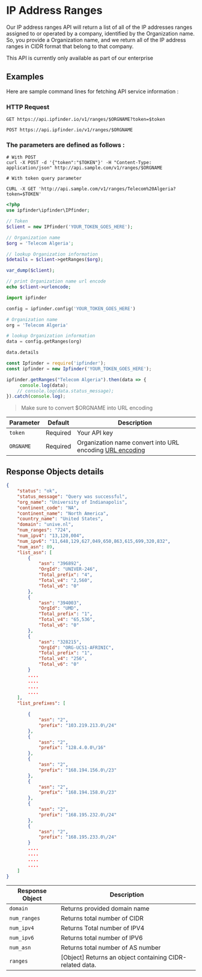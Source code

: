# IP Address Ranges
Our IP address ranges API will return a list of all of the IP addresses ranges assigned to or operated by a company, identified by the Organization name. So, you provide a Organization name, and we return all of the IP address ranges in CIDR format that belong to that company.

This API is currently only available as part of our enterprise 

## Examples
Here are sample command lines for fetching API service information :

### HTTP Request

`GET https://api.ipfinder.io/v1/ranges/$ORGNAME?token=$token`

`POST https://api.ipfinder.io/v1/ranges/$ORGNAME`

### The parameters are defined as follows :
```shell
# With POST
curl -X POST -d '{"token":"$TOKEN"}' -H "Content-Type: application/json" http://api.sample.com/v1/ranges/$ORGNAME

# With token query parameter

CURL -X GET 'http://api.sample.com/v1/ranges/Telecom%20Algeria?token=$TOKEN'

```
```php
<?php 
use ipfinder\ipfinder\IPfinder;

// Token
$client = new IPfinder('YOUR_TOKEN_GOES_HERE'); 

// Organization name
$org = 'Telecom Algeria';

// lookup Organization information
$details = $client->getRanges($org);

var_dump($client);

// print Organization name url encode  
echo $client->urlencode;
```

```python
import ipfinder

config = ipfinder.config('YOUR_TOKEN_GOES_HERE')

# Organization name
org = 'Telecom Algeria'

# lookup Organization information
data = config.getRanges(org)

data.details
```

```javascript
const Ipfinder = require('ipfinder');
const ipfinder = new Ipfinder('YOUR_TOKEN_GOES_HERE');

ipfinder.getRanges("Telecom Algeria").then(data => {
     console.log(data);
    // console.log(data.status_message);
}).catch(console.log);
```


> Make sure to convert $ORGNAME  into URL encoding 

Parameter | Default  | Description
--------- | -------  | -----------
`token`   | Required | Your API key 
`ORGNAME` | Required | Organization name convert into URL encoding [URL encoding](https://rosettacode.org/wiki/URL_encoding)


## Response Objects details
```json
{
    "status": "ok",
    "status_message": "Query was successful",
    "org_name": "University of Indianapolis",
    "continent_code": "NA",
    "continent_name": "North America",
    "country_name": "United States",
    "domain": "unive.nl",
    "num_ranges": "724",
    "num_ipv4": "13,120,004",
    "num_ipv6": "11,648,129,627,049,650,863,615,699,320,832",
    "num_asn": 89,
    "list_asn": [
        {
            "asn": "396892",
            "OrgId": "UNIVER-246",
            "Total_prefix": "4",
            "Total_v4": "2,560",
            "Total_v6": "0"
        },
        {
            "asn": "394003",
            "OrgId": "UMD",
            "Total_prefix": "1",
            "Total_v4": "65,536",
            "Total_v6": "0"
        },
        {
            "asn": "328215",
            "OrgId": "ORG-UCS1-AFRINIC",
            "Total_prefix": "1",
            "Total_v4": "256",
            "Total_v6": "0"
        }
        ....
        ....
        ....
        ....
    ],
    "list_prefixes": [

        {
            "asn": "2",
            "prefix": "103.219.213.0\/24"
        },
        {
            "asn": "2",
            "prefix": "128.4.0.0\/16"
        },
        {
            "asn": "2",
            "prefix": "168.194.156.0\/23"
        },
        {
            "asn": "2",
            "prefix": "168.194.158.0\/23"
        },
        {
            "asn": "2",
            "prefix": "168.195.232.0\/24"
        },
        {
            "asn": "2",
            "prefix": "168.195.233.0\/24"
        }
        ....
        ....
        ....
        ....
    ]
}

```

Response Object   | Description
---------         |  -----------
`domain`          |  Returns provided domain name
`num_ranges`      |  Returns total number of CIDR
`num_ipv4`        |  Returns Total number of IPV4
`num_ipv6`        |  Returns total number of IPV6
`num_asn`         |  Returns total number of AS number
`ranges`          | [Object] Returns an object containing CIDR-related data.

